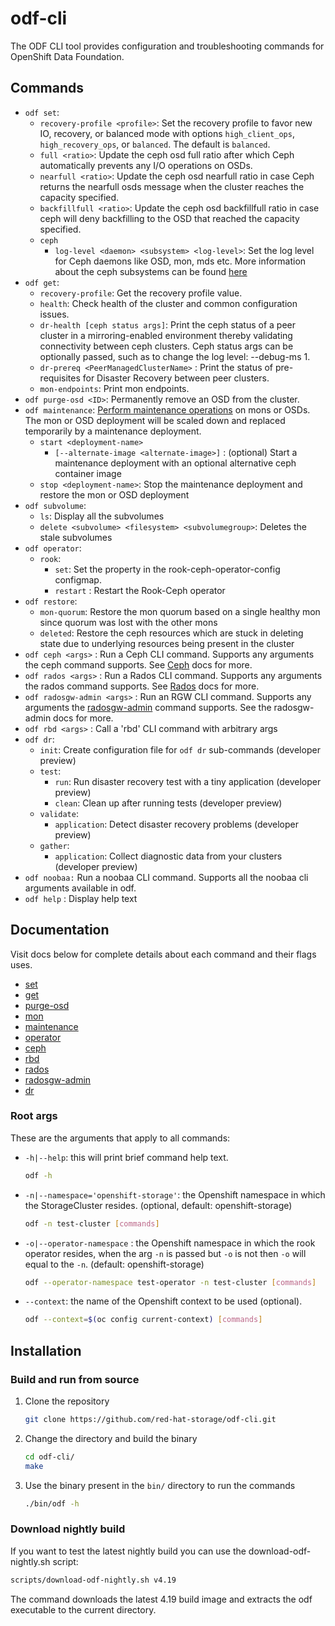 # odf-cli

The ODF CLI tool provides configuration and troubleshooting commands for OpenShift Data Foundation.

## Commands

- `odf set`:
  - `recovery-profile <profile>`: Set the recovery profile to favor new IO, recovery, or balanced mode with options `high_client_ops`, `high_recovery_ops`, or `balanced`. The default is `balanced`.
  - `full <ratio>`: Update the ceph osd full ratio after which Ceph automatically prevents any I/O operations on OSDs.
  - `nearfull <ratio>`: Update the ceph osd nearfull ratio in case Ceph returns the nearfull osds message when the cluster reaches the capacity specified.
  - `backfillfull <ratio>`:  Update the ceph osd backfillfull ratio in case ceph will deny backfilling to the OSD that reached the capacity specified.
  - `ceph`
    - `log-level <daemon> <subsystem> <log-level>`: Set the log level for Ceph daemons like OSD, mon, mds etc. More information about the ceph subsystems can be found [here](https://docs.ceph.com/en/latest/rados/troubleshooting/log-and-debug/#ceph-subsystems)
- `odf get`:
  - `recovery-profile`: Get the recovery profile value.
  - `health`: Check health of the cluster and common configuration issues.
  - `dr-health [ceph status args]`: Print the ceph status of a peer cluster in a mirroring-enabled environment thereby validating connectivity between ceph clusters. Ceph status args can be optionally passed, such as to change the log level: --debug-ms 1.
  - `dr-prereq <PeerManagedClusterName>` : Print the status of pre-requisites for Disaster Recovery between peer clusters.
  - `mon-endpoints`: Print mon endpoints.
- `odf purge-osd <ID>`: Permanently remove an OSD from the cluster.
- `odf maintenance`: [Perform maintenance operations](docs/maintenance.md) on mons or OSDs. The mon or OSD deployment will be scaled down and replaced temporarily by a maintenance deployment.
  - `start <deployment-name>`
    - `[--alternate-image <alternate-image>]` : (optional) Start a maintenance deployment with an optional alternative ceph container image
  - `stop <deployment-name>`: Stop the maintenance deployment and restore the mon or OSD deployment
- `odf subvolume`:
  - `ls`: Display all the subvolumes
  - `delete <subvolume> <filesystem> <subvolumegroup>`: Deletes the stale subvolumes
- `odf operator`:
  - `rook`:
    - `set`: Set the property in the rook-ceph-operator-config configmap.
    - `restart` : Restart the Rook-Ceph operator
- `odf restore`:
  - `mon-quorum`: Restore the mon quorum based on a single healthy mon since quorum was lost with the other mons
  - `deleted`: Restore the ceph resources which are stuck in deleting state due to underlying resources being present in the cluster
- `odf ceph <args>` : Run a Ceph CLI command. Supports any arguments the ceph command supports. See [Ceph](https://docs.ceph.com/en/pacific/start/intro/) docs for more.
- `odf rados <args>` : Run a Rados CLI command. Supports any arguments the rados command supports. See [Rados](https://docs.ceph.com/en/latest/man/8/rados/) docs for more.
- `odf radosgw-admin <args>` : Run an RGW CLI command. Supports any arguments the [radosgw-admin](https://docs.ceph.com/en/latest/man/8/radosgw-admin/) command supports. See the radosgw-admin docs for more.
- `odf rbd <args>` : Call a 'rbd' CLI command with arbitrary args
- `odf dr`:
  - `init`: Create configuration file for `odf dr` sub-commands (developer preview)
  - `test`:
    - `run`: Run disaster recovery test with a tiny application (developer preview)
    - `clean`: Clean up after running tests (developer preview)
  - `validate`:
    - `application`: Detect disaster recovery problems (developer preview)
  - `gather`:
    - `application`: Collect diagnostic data from your clusters (developer preview)
- `odf noobaa:` Run a noobaa CLI command. Supports all the noobaa cli arguments available in odf.
- `odf help` : Display help text

## Documentation

Visit docs below for complete details about each command and their flags uses.

- [set](docs/set.md)
- [get](docs/get.md)
- [purge-osd](docs/purge_osd.md)
- [mon](docs/mons.md)
- [maintenance](docs/maintenance.md)
- [operator](docs/operator.md)
- [ceph](docs/ceph.md)
- [rbd](docs/ceph.md#rbd)
- [rados](docs/ceph.md#rados)
- [radosgw-admin](docs/ceph.md#radosgw-admin)
- [dr](docs/dr.md)

### Root args

These are the arguments that apply to all commands:

- `-h|--help`: this will print brief command help text.

    ```bash
    odf -h
    ```

- `-n|--namespace='openshift-storage'`: the Openshift namespace in which the StorageCluster resides. (optional,  default: openshift-storage)

    ```bash
    odf -n test-cluster [commands]
    ```

- `-o|--operator-namespace` : the Openshift namespace in which the rook operator resides, when the arg `-n` is passed but `-o` is not then `-o` will equal to the `-n`. (default: openshift-storage)

    ```bash
    odf --operator-namespace test-operator -n test-cluster [commands]
    ```

- `--context`: the name of the Openshift context to be used (optional).

    ```bash
    odf --context=$(oc config current-context) [commands]
    ```

## Installation

### Build and run from source

1. Clone the repository

    ```bash
    git clone https://github.com/red-hat-storage/odf-cli.git
    ```

2. Change the directory and build the binary

    ```bash
    cd odf-cli/
    make
    ```

3. Use the binary present in the `bin/` directory to run the commands

    ```bash
    ./bin/odf -h
    ```

### Download nightly build

If you want to test the latest nightly build you can use the
download-odf-nightly.sh script:

```bash
scripts/download-odf-nightly.sh v4.19
```

The command downloads the latest 4.19 build image and extracts the odf
executable to the current directory.
